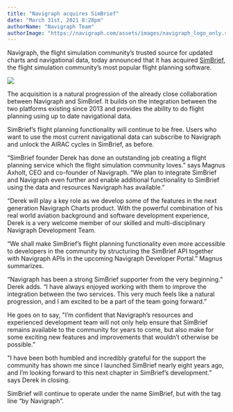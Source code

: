 ```yaml
---
title: "Navigraph acquires SimBrief"
date: "March 31st, 2021 8:28pm"
authorName: "Navigraph Team"
authorImage: "https://navigraph.com/assets/images/navigraph_logo_only.svg"
---
```


Navigraph, the flight simulation community’s trusted source for updated charts and navigational data, today announced that it has acquired [SimBrief](https://navigraph.com/redirect.ashx?url=https%3A%2F%2Fwww.simbrief.com%2F&utm_source=blog&utm_medium=link_simbrief&utm_campaign=simbrief), the flight simulation community’s most popular flight planning software.  

![](https://64.media.tumblr.com/9f9bf2558ea96253ea3495ae80789819/b11d29e1013b3d8c-a6/s540x810/1cf29e715c5c9018b059d1ca5cd5616557d071cd.png)

The acquisition is a natural progression of the already close collaboration between Navigraph and SimBrief. It builds on the integration between the two platforms existing since 2013 and provides the ability to do flight planning using up to date navigational data.

SimBrief’s flight planning functionality will continue to be free. Users who want to use the most current navigational data can subscribe to Navigraph and unlock the AIRAC cycles in SimBrief, as before.

“SimBrief founder Derek has done an outstanding job creating a flight planning service which the flight simulation community loves.” says Magnus Axholt, CEO and co-founder of Navigraph. “We plan to integrate SimBrief and Navigraph even further and enable additional functionality to SimBrief using the data and resources Navigraph has available.”

“Derek will play a key role as we develop some of the features in the next generation Navigraph Charts product. With the powerful combination of his real world aviation background and software development experience, Derek is a very welcome member of our skilled and multi-disciplinary Navigraph Development Team. 

“We shall make SimBrief’s flight planning functionality even more accessible to developers in the community by structuring the SimBrief API together with Navigraph APIs in the upcoming Navigraph Developer Portal.” Magnus summarizes.

“Navigraph has been a strong SimBrief supporter from the very beginning.” Derek adds. “I have always enjoyed working with them to improve the integration between the two services. This very much feels like a natural progression, and I am excited to be a part of the team going forward.”

He goes on to say, "I’m confident that Navigraph’s resources and experienced development team will not only help ensure that SimBrief remains available to the community for years to come, but also make for some exciting new features and improvements that wouldn’t otherwise be possible.”

"I have been both humbled and incredibly grateful for the support the community has shown me since I launched SimBrief nearly eight years ago, and I’m looking forward to this next chapter in SimBrief’s development.” says Derek in closing.

SimBrief will continue to operate under the name SimBrief, but with the tag line “by Navigraph”.  